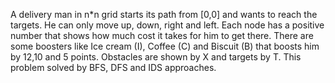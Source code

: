 A delivery man in n*n grid starts its path from [0,0] and wants to reach the targets. He can only move up, down, right and left.
Each node has a positive number that shows how much cost it takes for him to get there.
There are some boosters like Ice cream (I), Coffee (C) and Biscuit (B) that boosts him by 12,10 and 5 points.
Obstacles are shown by X and targets by T.
This problem solved by BFS, DFS and IDS approaches.
